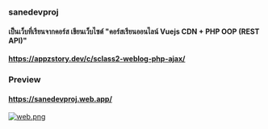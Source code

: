 ### sanedevproj 
#### เป็นเว็บที่เรียนจากคอร์ส เขียนเว็บไซต์  "คอร์สเรียนออนไลน์  Vuejs CDN + PHP OOP (REST API)"
#### https://appzstory.dev/c/sclass2-weblog-php-ajax/
### Preview
#### https://sanedevproj.web.app/

<a href="https://sanedevproj.web.app/"><img src="/lacakp/SaneDev/blob/main/web.png?raw=true" alt="web.png" border="0" /></a>
